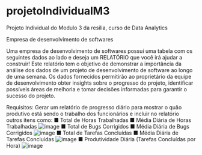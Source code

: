 # projetoIndividualM3
Projeto Individual do Modulo 3 da resilia, curso de Data Analytics

Empresa de desenvolvimento de softwares

Uma empresa de desenvolvimento de softwares possui uma tabela com os seguintes dados ao lado e deseja um RELATÓRIO que você irá ajudar a construir! 
Este relatório tem o objetivo de demonstrar a importância da análise dos dados de um projeto de desenvolvimento de software ao longo de uma semana. Os dados fornecidos permitirão ao proprietário da equipe de desenvolvimento obter insights sobre o progresso do projeto, identificar possíveis áreas de melhoria e tomar decisões informadas para garantir o sucesso do projeto.

Requisitos:
Gerar um relatório de progresso diário para mostrar o quão produtivo está sendo o trabalho dos funcionários e incluir no relatório outros itens como:
■ Total de Horas Trabalhadas
■ Média Diária de Horas Trabalhadas
![image](https://github.com/Diegool97/projetoIndividualM3/assets/113364521/ac65bb98-ce45-4f9e-b129-fce69bcd7346)
■ Total de Bugs Corrigidos
■ Média Diária de Bugs Corrigidos
![image](https://github.com/Diegool97/projetoIndividualM3/assets/113364521/8f7e2102-0e86-4599-b2ff-95e48452e703)
■ Total de Tarefas Concluídas
■ Média Diária de Tarefas Concluídas
![image](https://github.com/Diegool97/projetoIndividualM3/assets/113364521/8d2cc627-2693-4aea-9f73-5acf88b5492a)
■ Produtividade Diária (Tarefas Concluídas por Hora)
![image](https://github.com/Diegool97/projetoIndividualM3/assets/113364521/15c3759a-5585-4946-9d3c-6948ad90af4e)
